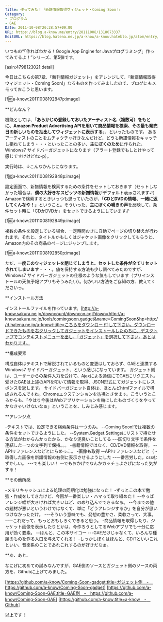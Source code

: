 ```yaml
---
Title: 作ってみた！「新譜情報取得ウィジェット・Coming Soon!」
Category:
- プログラム
- GAE
Date: 2011-10-08T20:28:57+09:00
URL: https://blog.a-know.me/entry/20111008/1318073337
EditURL: https://blog.hatena.ne.jp/a-know/a-know.hateblo.jp/atom/entry/12921228815727979427
---
```


いつもの“「作ればわかる！Google App Engine for Javaプログラミング」作ってみてるよ！”シリーズ、第5弾です。


[asin:4798123021:detail]


今日はこちらの第7章、「新刊情報ガジェット」をアレンジして、「新譜情報取得ウィジェット・Coming Soon!」なるものを作ってみましたので、ブログにもメモっておこうと思います。


[f:id:a-know:20111008192847p:image]



**どんなん？

機能としては、「<span class="deco" style="font-weight:bold;">あらかじめ登録しておいたアーティスト名（複数可）をもとに、Amazon Product Advertising APIを用いて商品情報を検索、その最も発売日の新しいものを抽出してウィジェットに表示する</span>」、といったものです。
あるアーティストのことをムチャクチャ好きなんだけど、どうも新譜情報をキャッチし損ねてしまう・・・といったことの多い、<span class="deco" style="font-weight:bold;">主にぼくのため</span>に作られた、Windows7 サイドバーガジェットになります（アラート登録でもしとけやって感じですけけどね:-p）。

実行時は、↓こんなかんじになります。


[f:id:a-know:20111008192848p:image]


設定画面で、新譜情報を検索するための条件をセットしておきます（セットしなかった場合は、<span class="deco" style="font-weight:bold;">僕の大好きなスピッツの新譜情報</span>がデフォルト表示されます♪）
Amazonで検索するときいっつも思っていたのが、「<span class="deco" style="font-weight:bold;">CDとDVDの情報、一緒に返してくんなや！</span>」ということ。そういった、<span class="deco" style="font-weight:bold;">主にぼくの嘆きの声</span>を反映して、条件セット時に「CDかDVDか」をセットできるようにしています♪


[f:id:a-know:20111008192849p:image]


複数の条件を設定している場合、一定時間おきに自動でページの切り替えが行われます。それと、タイトルかもしくはジャケット画像をクリックしてもらうと、Amazon内のその商品のページにジャンプします。


[f:id:a-know:20111008192850p:image]


ただ、<span class="deco" style="font-weight:bold;">一度このウィジェットを閉じてしまうと、セットした条件が全てリセットされてしまいます</span>・・・。値を保持する方法も少し調べてみたのですが、Windows7 サイドバーガジェットの仕様のような気もしています（プリインストールの天気予報アプリもそうみたい）。何かいい方法をご存知の方、教えてくださいっ。



**インストール方法

インストールファイルを作っています。[http://a-know.sakura.ne.jp/downcount/downcon.cgi?down=http://a-know.sakura.ne.jp/tools/comingsoon.gadget&name=ComingSoon&hp=http://d.hatena.ne.jp/a-know/:title=こちらをダウンロード]して下さい。ダウンロードできたものを右クリックしてガジェットをインストールしたのちに、デスクトップでコンテキストメニューを出し、「ガジェット」を選択して下さい。あとはわかります。



**構成要素

構成自体はテキストで解説されているものと変更はしておらず、GAEと連携するWindows7 サイドバーガジェット、という感じになっています。
ガジェット側は、ユーザーからの条件入力を受けて、Ajaxによる通信にてGAEにリクエスト。受けたGAEは上述のAPIを叩いて情報を取得、JSON形式にてガジェットにレスポンスを返します。
サイドバーガジェット自体は、ほとんどhtmlファイルで構成されるんですね。Chromeエクステンションを彷彿とさせます。こういうところからも、「やはり今後はWebアプリケーションを軸にしたものづくりをやってかなきゃいけないなぁ」ということを、しみじみ感じます。



**アレンジ点

-テキストでは、設定できる検索条件は一つのみ。
--Coming Soon!では複数の条件をセットできるようにした。
--System.Gadget.Settingsにリストで持たせる方法がわからんかったから、かなり泥臭いことしてる
---区切り文字で条件を連結した一つの文字列で保持。。。
-書籍情報ではなく、CD/DVD情報を取得。
--APIリファレンスなどとにらめっこ。
-画像も取得
--APIリファレンスなどと（
-取得した画像を新譜情報の右側に表示させるようにした
--一番苦労した。cssむずかしい。
---でも楽しい！
--でもおかげでなんかカッチョよさげになった気がする！



**その他所感

-メモリキャッシュによる処理の同期化は勉強になった！
-ずっとこの本で勉強・作成をしてきたけど、今回が一番楽しい・ハマって取り組めた！
--やっぱアレンジ幅が大きければ大きいほど、のめり込んでできるなぁ。
--今までの他の題材が悪いというわけではなくて、単に「どうアレンジするか」を自分が思いつけなかっただけ。
---そういう意味でも、発想の豊かさ、柔軟さって、大事。
----これだって、もっとおもしろくできると思う。
-商品情報を取得したり、ジャケット画像を表示したりとかは、今作ろうとしてるWebアプリでも十分に応用が効く要素。
--ほんと、この本サイコー
---GAEだけじゃなくて、いろんな種類のものを作る入口を与えてくれる！
-しっかしぼくはほんと、CDiTといいこれといい、音楽系のことであれこれするのが好きだなぁ。



**あ、あと、

なにげに初めての試みなんですが、GAE側のソースとガジェット側のソースの両方を、Githubに上げてみました。


[https://github.com/a-know/Coming-Soon-gadget:title=ガジェット側　-　https://github.com/a-know/Coming-Soon-gadget]
[https://github.com/a-know/Coming-Soon-GAE:title=GAE側　-　https://github.com/a-know/Coming-Soon-GAE]
[https://github.com/a-know:title=a-know　-　Github]


以上です！


<script src="https://moshi-moshi.moshimo.works/moshimoshi/a_know_blog/20111008-1318073337?title=%E4%BD%9C%E3%81%A3%E3%81%A6%E3%81%BF%E3%81%9F%EF%BC%81%E3%80%8C%E6%96%B0%E8%AD%9C%E6%83%85%E5%A0%B1%E5%8F%96%E5%BE%97%E3%82%A6%E3%82%A3%E3%82%B8%E3%82%A7%E3%83%83%E3%83%88%E3%83%BBComing%20Soon!%E3%80%8D"></script>
